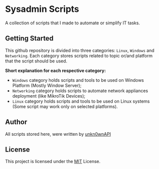 # Sysadmin Scripts

A collection of scripts that I made to automate or simplify IT tasks.

## Getting Started

This github repository is divided into three categories: `Linux`, `Windows` and `Networking`. Each category stores scripts related to topic or/and platform that the script should be used.

**Short explanation for each respective category:**

- `Windows` category holds scripts and tools to be used on Windows Platform (Mostly Window Server);
- `Networking` category holds scripts to automate network appliances deployment (like MikroTik Devices);
- `Linux` category holds scripts and tools to be used on Linux systems (Some script may work only on selected platforms).

## Author

All scripts stored here, were written by [unkn0wnAPI](https://github.com/unkn0wnAPI)

## License

This project is licensed under the [MIT](LICENSE.md) License.
